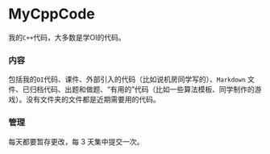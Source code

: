 # MyCppCode

我的`C++`代码，大多数是学OI的代码。

### 内容
包括我的`OI`代码、课件、外部引入的代码（比如说机房同学写的）、`Markdown`
文件、已归档代码、出题和做题、“有用的”代码（比如一些算法模板、同学制作的游戏）。没有文件夹的文件都是近期需要用的代码。

### 管理
每天都要暂存更改，每 $3$ 天集中提交一次。
